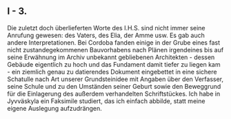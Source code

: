 ## I - 3.
Die zuletzt doch überlieferten Worte des I.H.S. sind nicht immer seine Anrufung gewesen: des Vaters, des Elia, der Amme usw. Es gab auch andere Interpretationen. Bei Cordoba fanden einige in der Grube eines fast nicht zustandegekommenen Bauvorhabens nach Plänen irgendeines bis auf seine Erwähnung im Archiv unbekannt gebliebenen Architekten - dessen Gebäude eigentlich zu hoch und das Fundament damit tiefer zu liegen kam - ein ziemlich genau zu datierendes Dokument eingebettet in eine sichere Schatulle nach Art unserer Grundsteinidee mit Angaben über den Verfasser, seine Schule und zu den Umständen seiner Geburt sowie den Beweggrund für die Einlagerung des außerdem verhandelten Schriftstückes. Ich habe in Jyvväskyla ein Faksimile studiert, das ich einfach abbilde, statt meine eigene Auslegung aufzudrängen.   
